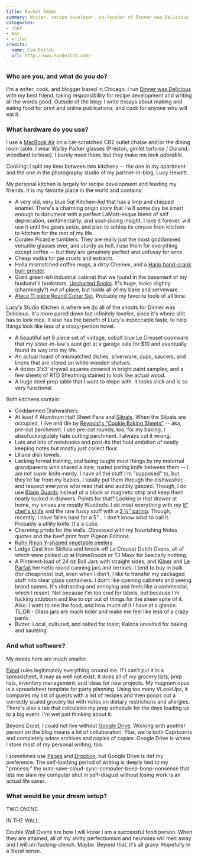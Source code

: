 ```yaml
---
title: Rachel Adams
summary: Writer, recipe developer, co-founder of Dinner was Delicious
categories:
- chef
- mac
- writer
credits:
  name: Eva Deitch
  url: http://www.evadeitch.com/
---
```


### Who are you, and what do you do?

I'm a writer, cook, and blogger based in Chicago. I run [Dinner was Delicious](http://www.dinnerwasdelicious.com/ "Rachel and Lucy's cooking website.") with my best friend, taking responsibility for recipe development and writing all the words good. Outside of the blog: I write essays about making and eating food for print and online publications, and cook for anyone who will eat it.

### What hardware do you use?

I use a [MacBook Air][macbook-air] on a cat-scratched CB2 outlet chaise and/or the dining room table. I wear Warby Parker glasses (Preston, gimlet tortoise / Durand, woodland tortoise). I barely need them, but they make me look *adorable*.

Cooking: I split my time between two kitchens -- the one in my apartment and the one in the photography studio of my partner-in-blog, Lucy Hewett.

My personal kitchen is largely for recipe development and feeding my friends. It is my favorite place in the world and contains:

- A very old, very blue 5qt Kitchen-Aid that has a limp and chipped enamel. There's a charming origin story that I will some day be smart enough to document with a perfect LaMott-esque blend of self deprecation, sentimentality, and soul-slicing insight. I love it forever, will use it until the gears seize, and plan to schlep its corpse from kitchen-to-kitchen for the rest of my life.
- Duralex Picardie tumblers. They are really just the most goddamned versatile glasses ever, and sturdy as hell. I use them for everything except coffee -- but they are genuinely perfect and unfussy for wine.
- Cheap vodka for pie crusts and extracts.
- Hella mismatched coffee mugs, a dirty Chemex, and a [Hario hand-crank burr grinder][skerton].
- Giant green-ish industrial cabinet that we found in the basement of my husband's bookstore, [Uncharted Books](http://www.unchartedbooks.com/ "A used bookstore in Chicago."). It's huge, looks slightly (charmingly?) out of place, but holds all of my bake and serveware.
- [Ateco 11 piece Round Cutter Set][round-cutters]. Probably my favorite tools of all time.

Lucy's Studio Kitchen is where we do all of the shoots for Dinner was Delicious. It's more pared down but infinitely lovelier, since it's where shit has to look nice. It also has the benefit of Lucy's impeccable taste, to help things look like less of a crazy-person hovel.

- A beautiful set 8 piece set of vintage, cobalt blue Le Creuset cookware that my sister-in-law's aunt got at a garage sale for $10 and eventually found its way into my life.
- An actual hoard of mismatched dishes, silverware, cups, saucers, and linens that are stored on white wooden shelves.
- A dozen 3'x3' drywall squares covered in bright paint samples, and a few sheets of RTD Sheathing stained to look like actual wood.
- A huge steel prep table that I want to elope with. It looks slick and is so very functional.

Both kitchens contain:

- Goddamned Dishwashers.
- At least 4 Aluminum Half Sheet Pans and [Silpats][silpat]. When the Silpats are occupied, I live and die by [Reynold's "Cookie Baking Sheets"][cookie-baking-sheets] -- aka, pre-cut parchment. I use pre-cut rounds, too, for my baking. I absofuckinglutely hate cutting parchment. I always cut it wrong.
- Lots and lots of notebooks and post-its that hold ambition of neatly keeping notes but mostly just collect flour.
- Liliane dish towels.
- Lacking formal training, and being taught most things by my maternal grandparents who shared a lone, rusted paring knife between them -- I am not super knife-nerdy. I have all the stuff I'm "supposed" to, but they're far from my babies. I totally put them through the dishwasher, and respect everyone who read that and audibly gasped.  Though, I do use [Blade Guards][blade-guards] instead of a block or magnetic strip and keep them neatly tucked in drawers. Points for that? Looking in that drawer at home, my knives are mostly Wusthofs. I do most everything with my [8" chef's knife][8-inch-grand-prix-ii-chefs-knife] and the rare fussy stuff with a [3 ½" paring][3.5-inch-grant-prix-ii-paring-knife]. Though, recently, I have fallen hard for a 5"... I don't know what to call it. Probably a utility knife. It's a cutie.
- Charming prints for the walls. Obsessed with my Nourishing Notes quotes and the beef print from Pigeon Editions.
- [Kuhn Rikon Y-shaped vegetable peelers][original-swiss-peeler].
- Lodge Cast Iron Skillets and knock-off Le Creuset Dutch Ovens, all of which were picked up at HomeGoods or TJ Maxx for basically nothing.
- A Pinterest-load of 24 oz Ball Jars with straight sides, and [Kilner][round-hermetic-canning-jar] and [Le Parfait][french-hermetic-glass-terrines] hermetic round canning jars and terrines. I tend to buy in bulk (for cheapness) but, even when I don't, I like to transfer my packaged stuff into clear glass containers. I don't like opening cabinets and seeing brand names. It's distracting and annoying and feels like a commercial, which I resent. Not because I'm too cool for labels, but because I'm fucking stubborn and like to opt out of things for the sheer spite of it. Also: I want to see the food, and how much of it I have at a glance. TL;DR - Glass jars are much tidier and make me feel like less of a crazy pants.
- Butter. Local, cultured, and salted for toast; Kalona unsalted for baking and sauteing.

### And what software?

My needs here are much smaller.

[Excel][] rules legitimately everything around me. If I can't put it in a spreadsheet, it may as well not exist. It does all of my grocery lists, prep lists, inventory management, and ideas for new projects. My magnum opus is a spreadsheet template for party planning. Using too many VLookUps, it compares my list of guests with a list of recipes and then poops out a correctly scaled grocery list with notes on dietary restrictions and allergies. There's also a tab that calculates my prep schedule for the days leading up to a big event. I'm wet just thinking about it.

Beyond Excel, I could not live without [Google Drive][google-drive]. Working with another person on the blog means a lot of collaboration. Plus, we're both Capricorns and completely adore archives and copies of copies. Google Drive is where I store most of my personal writing, too.

I sometimes use [Pages][] and [Dropbox][], but Google Drive is def my preference. The self-loathing period of writing is deeply tied to my "process;" the auto-save-cloud-sync-computer-beep-boop-nonsense that lets me slam my computer shut in self-disgust without losing work is an actual life saver.

### What would be your dream setup?

TWO OVENS.

IN THE WALL.

Double Wall Ovens are how I will know I am a successful food person. When they are attained, all of my shitty perfectionism and neuroses will melt away and I will un-fucking-clench. Maybe. Beyond that, it's all gravy. Hopefully in a literal sense.

[3.5-inch-grant-prix-ii-paring-knife]: https://www.surlatable.com/product/PRO-381723/Wusthof+Grand+Prix+II+Paring+Knife "A knife."
[8-inch-grand-prix-ii-chefs-knife]: https://www.surlatable.com/product/PRO-414771/Wusthof+Grand+Prix+II+Chefs+Knives "A knife."
[blade-guards]: https://www.surlatable.com/product/PRO-193899/Messermeister+Set+of+3+Blade+Guards "Plastic sheaths to protect knife blades."
[cookie-baking-sheets]: http://www.reynoldskitchens.com/products/parchment-paper/cookie-baking-sheets/ "Pre-cut cookie baking sheets."
[french-hermetic-glass-terrines]: https://www.containerstore.com/s/kitchen/food-storage/jars-terrines/123?productId=10005560 "A canning jar."
[macbook-air]: https://www.apple.com/macbook-air/ "A very thin laptop."
[original-swiss-peeler]: https://www.kuhnrikonshop.com/product/original-swiss-peeler-red "A peeler."
[round-cutters]: https://www.surlatable.com/product/PRO-1006/Ateco+Round+Cutters "A nesting set of cookie cutters."
[round-hermetic-canning-jar]: https://www.containerstore.com/s/kitchen/food-storage/jars-terrines/123?productId=10036769 "A canning jar."
[silpat]: https://www.surlatable.com/product/PRO-123430/Sur+La+Table+Silpat+Baking+Mat "A baking mat."
[skerton]: https://www.amazon.com/Hario-Ceramic-Skerton-Storage-Capacity/dp/B001802PIQ "A ceramic coffee grinder."
[dropbox]: https://www.dropbox.com/ "Online syncing and storage."
[excel]: https://products.office.com/en-us/excel "A spreadsheet application."
[google-drive]: https://drive.google.com/ "A cloud storage service."
[pages]: https://www.apple.com/pages/ "A Mac word processor and layout tool from Apple."
